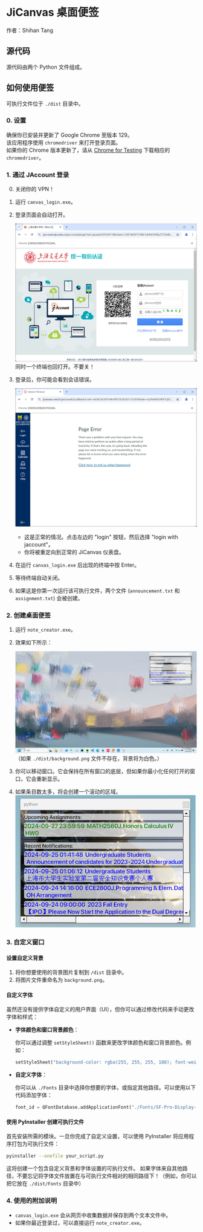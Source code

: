
# JiCanvas 桌面便签

作者：Shihan Tang

## 源代码

源代码由两个 Python 文件组成。

## 如何使用便签

可执行文件位于 `./dist` 目录中。

### 0. 设置

确保你已安装并更新了 Google Chrome 至版本 129。  
该应用程序使用 `chromedriver` 来打开登录页面。  
如果你的 Chrome 版本更新了，请从 [Chrome for Testing](https://googlechromelabs.github.io/chrome-for-testing/) 下载相应的 `chromedriver`。

### 1. 通过 JAccount 登录
0. 关闭你的 VPN！
1. 运行 `canvas_login.exe`。
2. 登录页面会自动打开。

   ![登录页面](./docs/jaccount.png)
    同时一个终端也回打开。不要关！
3. 登录后，你可能会看到会话错误。

   ![会话错误](./docs/jicanvas_timeout.png)

    - 这是正常的情况。点击左边的 "login" 按钮，然后选择 "login with jaccount"。
    - 你将被重定向到正常的 JiCanvas 仪表盘。
4. 在运行 `canvas_login.exe` 后出现的终端中按 Enter。
5. 等待终端自动关闭。
6. 如果这是你第一次运行该可执行文件，两个文件 (`announcement.txt` 和 `assignment.txt`) 会被创建。

### 2. 创建桌面便签

1. 运行 `note_creator.exe`。
2. 效果如下所示：

   ![效果展示](./docs/effect.png)
   （如果 `./dist/background.png` 文件不存在，背景将为白色。）
3. 你可以移动窗口。它会保持在所有窗口的底层，但如果你最小化任何打开的窗口，它会重新显示。
4. 如果条目数太多，将会创建一个滚动的区域。
   ![Effect](./docs/effect_scroll.png)
### 3. 自定义窗口

#### 设置自定义背景
1. 将你想要使用的背景图片复制到 `/dist` 目录中。
2. 将图片文件重命名为 `background.png`。

#### 自定义字体
虽然还没有提供字体自定义的用户界面（UI），但你可以通过修改代码来手动更改字体和样式：

- **字体颜色和窗口背景颜色**：

  你可以通过调整 `setStyleSheet()` 函数来更改字体颜色和窗口背景颜色。例如：

  ```python
  setStyleSheet("background-color: rgba(255, 255, 255, 180); font-weight: bold; font-size: 14px; color: black; border-radius: 5px;")


- **自定义字体**：

  你可以从 `./Fonts` 目录中选择你想要的字体，或指定其他路径。可以使用以下代码添加字体：

  ```python
  font_id = QFontDatabase.addApplicationFont("./Fonts/SF-Pro-Display-Semibold.otf")
  ```

#### 使用 PyInstaller 创建可执行文件
首先安装所需的模块。一旦你完成了自定义设置，可以使用 PyInstaller 将应用程序打包为可执行文件：

```bash
pyinstaller --onefile your_script.py
```

这将创建一个包含自定义背景和字体设置的可执行文件。
如果字体来自其他路径，不要忘记将字体文件放置在与可执行文件相对的相同路径下！（例如，你可以把它放在 `./dist/Fonts` 目录中）

### 4. 使用的附加说明

- `canvas_login.exe` 会从网页中收集数据并保存到两个文本文件中。
- 如果你最近登录过，可以直接运行 `note_creator.exe`。

